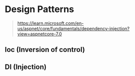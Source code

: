 # Design Patterns

> <https://learn.microsoft.com/en-us/aspnet/core/fundamentals/dependency-injection?view=aspnetcore-7.0>

## Ioc (Inversion of control)

## DI  (Injection)
